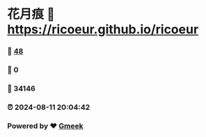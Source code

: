 # 花月痕 :link: https://ricoeur.github.io/ricoeur 
### :page_facing_up: [48](https://ricoeur.github.io/ricoeur/tag.html) 
### :speech_balloon: 0 
### :hibiscus: 34146 
### :alarm_clock: 2024-08-11 20:04:42 
### Powered by :heart: [Gmeek](https://github.com/Meekdai/Gmeek)
